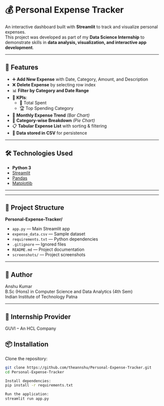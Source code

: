 # 💰 Personal Expense Tracker

An interactive dashboard built with **Streamlit** to track and visualize personal expenses.  
This project was developed as part of my **Data Science Internship** to demonstrate skills in **data analysis, visualization, and interactive app development**.

---

## 🚀 Features

- ➕ **Add New Expense** with Date, Category, Amount, and Description  
- ❌ **Delete Expense** by selecting row index  
- 📊 **Filter by Category and Date Range**  
- 📌 **KPIs**:
  - 💸 Total Spent
  - 🏆 Top Spending Category
- 📅 **Monthly Expense Trend** *(Bar Chart)*  
- 🧾 **Category-wise Breakdown** *(Pie Chart)*  
- 📋 **Tabular Expense List** with sorting & filtering  
- 💾 **Data stored in CSV** for persistence  

---

## 🛠️ Technologies Used

- **Python 3**
- [Streamlit](https://streamlit.io/)
- [Pandas](https://pandas.pydata.org/)
- [Matplotlib](https://matplotlib.org/)

---

---

## 📂 Project Structure

**Personal-Expense-Tracker/**
- `app.py` — Main Streamlit app
- `expense_data.csv` — Sample dataset 
- `requirements.txt` — Python dependencies
- `.gitignore` — Ignored files
- `README.md` — Project documentation
- `screenshots/` — Project screenshots


---

## 📌 Author
Anshu Kumar  
B.Sc (Hons) in Computer Science and Data Analytics (4th Sem)  
Indian Institute of Technology Patna  

---

## 🏢 Internship Provider
GUVI – An HCL Company

## 📦 Installation

Clone the repository:
```bash
git clone https://github.com/theannshu/Personal-Expense-Tracker.git
cd Personal-Expense-Tracker

Install dependencies:
pip install -r requirements.txt

Run the application:
streamlit run app.py

